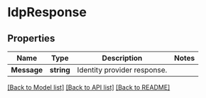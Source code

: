 # IdpResponse

## Properties

Name | Type | Description | Notes
------------ | ------------- | ------------- | -------------
**Message** | **string** | Identity provider response. | 

[[Back to Model list]](../README.md#documentation-for-models) [[Back to API list]](../README.md#documentation-for-api-endpoints) [[Back to README]](../README.md)


